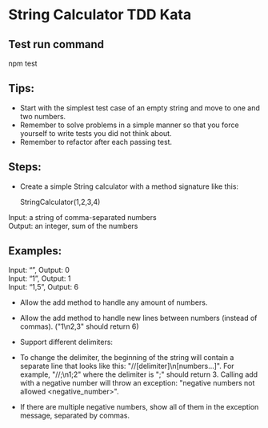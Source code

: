 # String Calculator TDD Kata

## Test run command

npm test

## Tips:
- Start with the simplest test case of an empty string and move to one and two numbers.
- Remember to solve problems in a simple manner so that you force yourself to write tests you did not think about.
- Remember to refactor after each passing test.

## Steps:
- Create a simple String calculator with a method signature like this:

    StringCalculator(1,2,3,4)

Input: a string of comma-separated numbers  
Output: an integer, sum of the numbers

## Examples:

Input: “”, Output: 0  
Input: “1”, Output: 1   
Input: “1,5”, Output: 6   

- Allow the add method to handle any amount of numbers.

- Allow the add method to handle new lines between numbers (instead of commas). ("1\n2,3" should return 6)

- Support different delimiters:

- To change the delimiter, the beginning of the string will contain a separate line that looks like this: "//[delimiter]\n[numbers…]". For example, "//;\n1;2" where the delimiter is ";" should return 3.
Calling add with a negative number will throw an exception: "negative numbers not allowed <negative_number>".

- If there are multiple negative numbers, show all of them in the exception message, separated by commas.